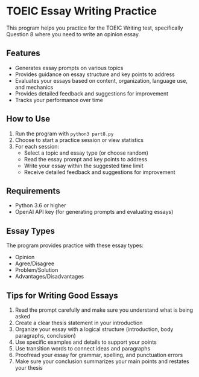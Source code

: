 # TOEIC Essay Writing Practice

This program helps you practice for the TOEIC Writing test, specifically Question 8 where you need to write an opinion essay.

## Features

- Generates essay prompts on various topics
- Provides guidance on essay structure and key points to address
- Evaluates your essays based on content, organization, language use, and mechanics
- Provides detailed feedback and suggestions for improvement
- Tracks your performance over time

## How to Use

1. Run the program with `python3 part8.py`
2. Choose to start a practice session or view statistics
3. For each session:
   - Select a topic and essay type (or choose random)
   - Read the essay prompt and key points to address
   - Write your essay within the suggested time limit
   - Receive detailed feedback and suggestions for improvement

## Requirements

- Python 3.6 or higher
- OpenAI API key (for generating prompts and evaluating essays)

## Essay Types

The program provides practice with these essay types:
- Opinion
- Agree/Disagree
- Problem/Solution
- Advantages/Disadvantages

## Tips for Writing Good Essays

1. Read the prompt carefully and make sure you understand what is being asked
2. Create a clear thesis statement in your introduction
3. Organize your essay with a logical structure (introduction, body paragraphs, conclusion)
4. Use specific examples and details to support your points
5. Use transition words to connect ideas and paragraphs
6. Proofread your essay for grammar, spelling, and punctuation errors
7. Make sure your conclusion summarizes your main points and restates your thesis
